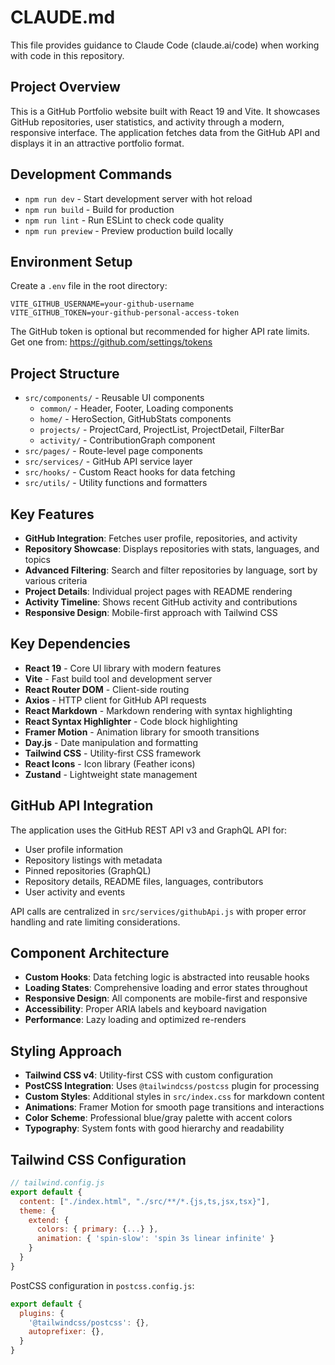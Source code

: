 # CLAUDE.md

This file provides guidance to Claude Code (claude.ai/code) when working with code in this repository.

## Project Overview

This is a GitHub Portfolio website built with React 19 and Vite. It showcases GitHub repositories, user statistics, and activity through a modern, responsive interface. The application fetches data from the GitHub API and displays it in an attractive portfolio format.

## Development Commands

- `npm run dev` - Start development server with hot reload
- `npm run build` - Build for production
- `npm run lint` - Run ESLint to check code quality
- `npm run preview` - Preview production build locally

## Environment Setup

Create a `.env` file in the root directory:
```
VITE_GITHUB_USERNAME=your-github-username
VITE_GITHUB_TOKEN=your-github-personal-access-token
```

The GitHub token is optional but recommended for higher API rate limits. Get one from: https://github.com/settings/tokens

## Project Structure

- `src/components/` - Reusable UI components
  - `common/` - Header, Footer, Loading components
  - `home/` - HeroSection, GitHubStats components
  - `projects/` - ProjectCard, ProjectList, ProjectDetail, FilterBar
  - `activity/` - ContributionGraph component
- `src/pages/` - Route-level page components
- `src/services/` - GitHub API service layer
- `src/hooks/` - Custom React hooks for data fetching
- `src/utils/` - Utility functions and formatters

## Key Features

- **GitHub Integration**: Fetches user profile, repositories, and activity
- **Repository Showcase**: Displays repositories with stats, languages, and topics
- **Advanced Filtering**: Search and filter repositories by language, sort by various criteria
- **Project Details**: Individual project pages with README rendering
- **Activity Timeline**: Shows recent GitHub activity and contributions
- **Responsive Design**: Mobile-first approach with Tailwind CSS

## Key Dependencies

- **React 19** - Core UI library with modern features
- **Vite** - Fast build tool and development server
- **React Router DOM** - Client-side routing
- **Axios** - HTTP client for GitHub API requests
- **React Markdown** - Markdown rendering with syntax highlighting
- **React Syntax Highlighter** - Code block highlighting
- **Framer Motion** - Animation library for smooth transitions
- **Day.js** - Date manipulation and formatting
- **Tailwind CSS** - Utility-first CSS framework
- **React Icons** - Icon library (Feather icons)
- **Zustand** - Lightweight state management

## GitHub API Integration

The application uses the GitHub REST API v3 and GraphQL API for:
- User profile information
- Repository listings with metadata
- Pinned repositories (GraphQL)
- Repository details, README files, languages, contributors
- User activity and events

API calls are centralized in `src/services/githubApi.js` with proper error handling and rate limiting considerations.

## Component Architecture

- **Custom Hooks**: Data fetching logic is abstracted into reusable hooks
- **Loading States**: Comprehensive loading and error states throughout
- **Responsive Design**: All components are mobile-first and responsive
- **Accessibility**: Proper ARIA labels and keyboard navigation
- **Performance**: Lazy loading and optimized re-renders

## Styling Approach

- **Tailwind CSS v4**: Utility-first CSS with custom configuration
- **PostCSS Integration**: Uses `@tailwindcss/postcss` plugin for processing
- **Custom Styles**: Additional styles in `src/index.css` for markdown content
- **Animations**: Framer Motion for smooth page transitions and interactions
- **Color Scheme**: Professional blue/gray palette with accent colors
- **Typography**: System fonts with good hierarchy and readability

## Tailwind CSS Configuration

```javascript
// tailwind.config.js
export default {
  content: ["./index.html", "./src/**/*.{js,ts,jsx,tsx}"],
  theme: {
    extend: {
      colors: { primary: {...} },
      animation: { 'spin-slow': 'spin 3s linear infinite' }
    }
  }
}
```

PostCSS configuration in `postcss.config.js`:
```javascript
export default {
  plugins: {
    '@tailwindcss/postcss': {},
    autoprefixer: {},
  }
}
```